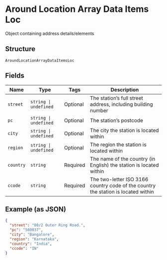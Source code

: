 
# Around Location Array Data Items Loc

Object containing address details/elements

## Structure

`AroundLocationArrayDataItemsLoc`

## Fields

| Name | Type | Tags | Description |
|  --- | --- | --- | --- |
| `street` | `string \| undefined` | Optional | The station’s full street address, including building number |
| `pc` | `string \| undefined` | Optional | The station’s postcode |
| `city` | `string \| undefined` | Optional | The city the station is located within |
| `region` | `string \| undefined` | Optional | The region the station is located within |
| `country` | `string` | Required | The name of the country (in English) the station is located within |
| `ccode` | `string` | Required | The two-letter ISO 3166 country code of the country the station is located within |

## Example (as JSON)

```json
{
  "street": "80/2 Outer Ring Road.",
  "pc": "560037",
  "city": "Bangalore",
  "region": "Karnataka",
  "country": "India",
  "ccode": "IN"
}
```

